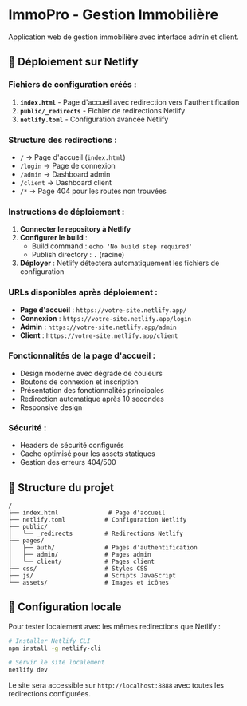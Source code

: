 # ImmoPro - Gestion Immobilière

Application web de gestion immobilière avec interface admin et client.

## 🚀 Déploiement sur Netlify

### Fichiers de configuration créés :

1. **`index.html`** - Page d'accueil avec redirection vers l'authentification
2. **`public/_redirects`** - Fichier de redirections Netlify
3. **`netlify.toml`** - Configuration avancée Netlify

### Structure des redirections :

- `/` → Page d'accueil (`index.html`)
- `/login` → Page de connexion
- `/admin` → Dashboard admin
- `/client` → Dashboard client
- `/*` → Page 404 pour les routes non trouvées

### Instructions de déploiement :

1. **Connecter le repository à Netlify**
2. **Configurer le build** :
   - Build command : `echo 'No build step required'`
   - Publish directory : `.` (racine)
3. **Déployer** : Netlify détectera automatiquement les fichiers de configuration

### URLs disponibles après déploiement :

- **Page d'accueil** : `https://votre-site.netlify.app/`
- **Connexion** : `https://votre-site.netlify.app/login`
- **Admin** : `https://votre-site.netlify.app/admin`
- **Client** : `https://votre-site.netlify.app/client`

### Fonctionnalités de la page d'accueil :

- Design moderne avec dégradé de couleurs
- Boutons de connexion et inscription
- Présentation des fonctionnalités principales
- Redirection automatique après 10 secondes
- Responsive design

### Sécurité :

- Headers de sécurité configurés
- Cache optimisé pour les assets statiques
- Gestion des erreurs 404/500

## 📁 Structure du projet

```
/
├── index.html              # Page d'accueil
├── netlify.toml           # Configuration Netlify
├── public/
│   └── _redirects         # Redirections Netlify
├── pages/
│   ├── auth/              # Pages d'authentification
│   ├── admin/             # Pages admin
│   └── client/            # Pages client
├── css/                   # Styles CSS
├── js/                    # Scripts JavaScript
└── assets/                # Images et icônes
```

## 🔧 Configuration locale

Pour tester localement avec les mêmes redirections que Netlify :

```bash
# Installer Netlify CLI
npm install -g netlify-cli

# Servir le site localement
netlify dev
```

Le site sera accessible sur `http://localhost:8888` avec toutes les redirections configurées.

